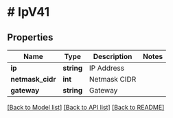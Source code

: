 # # IpV41

## Properties

Name | Type | Description | Notes
------------ | ------------- | ------------- | -------------
**ip** | **string** | IP Address |
**netmask_cidr** | **int** | Netmask CIDR |
**gateway** | **string** | Gateway |

[[Back to Model list]](../../README.md#models) [[Back to API list]](../../README.md#endpoints) [[Back to README]](../../README.md)
